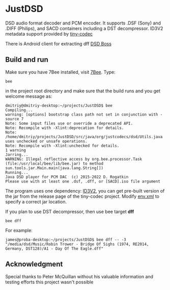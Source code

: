 # JustDSD

DSD audio format decoder and PCM encoder.
It supports .DSF (Sony) and .DIFF (Philips), and SACD containers including a DST decompressor.
ID3V2 metadata support provided by <a href="https://github.com/drogatkin/tiny-codec/tree/master/tools/ID3V2">tiny-codec</a>

There is Android client for extracting dff <a href="https://play.google.com/store/apps/details?id=rogatkin.mobile.app.dsdboss" target="_blank">DSD Boss</a> 

## Build and run

Make sure you have 7Bee installed, visit [7Bee](https://github.com/drogatkin/7Bee). Type:
```
bee
```

in the project root directory and make sure that the build runs and you get welcome message as:
```
dmitriy@dmitriy-desktop:~/projects/JustDSD$ bee
Compiling...
warning: [options] bootstrap class path not set in conjunction with -source 7
Note: Some input files use or override a deprecated API.
Note: Recompile with -Xlint:deprecation for details.
Note: /home/dmitriy/projects/JustDSD/src/java/org/justcodecs/dsd/Utils.java uses unchecked or unsafe operations.
Note: Recompile with -Xlint:unchecked for details.
1 warning
Jarring...
WARNING: Illegal reflective access by org.bee.processor.Task (file:/usr/local/bee/lib/bee.jar) to method sun.tools.jar.Main.main(java.lang.String[])
Running...
Java DSD player for PCM DAC  (c) 2015-2022 D. Rogatkin
Please use with at least one .dsf, .dff, or [SACD].iso file argument
```
The program uses one dependency: [ID3V2](https://github.com/drogatkin/tiny-codec/tree/master/tools/ID3V2),
you can get pre-built version of the jar from the release page of the tiny-codec project.
Modify [env.xml](https://github.com/drogatkin/JustDSD/blob/4a597ecacdb69813c3131dce9a64b5947a90e749/env.xml#L45) to
specify a correct jar location.

If you plan to use DST decompressor, then use bee target **dff**
```
bee dff
```
For example:
```
james@proba-desktop:~/projects/JustDSD$ bee dff -- -3 "/media/dsd/Music/Robin Trower - Bridge Of Sighs (1974, RE2014, Germany, DST128)/A1 - Day Of The Eagle.dff"
```

## Acknowledgment
Special thanks to Peter McQuillan without his valuable information and testing efforts this project wasn't possible
